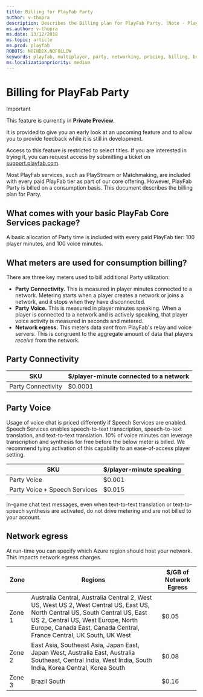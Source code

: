 ```yaml
---
title: Billing for PlayFab Party
author: v-thopra
description: Describes the Billing plan for PlayFab Party. (Note - PlayFab Party 1PP Preview was originally called Bumblelion)
ms.author: v-thopra
ms.date: 13/12/2018
ms.topic: article
ms.prod: playfab
ROBOTS: NOINDEX,NOFOLLOW
keywords: playfab, multiplayer, party, networking, pricing, billing, bumblelion
ms.localizationpriority: medium
---
```


# Billing for PlayFab Party

> [!IMPORTANT]
> This feature is currently in **Private Preview**.  
>
> It is provided to give you an early look at an upcoming feature and to allow you to provide feedback while it is still in development.  
>
> Access to this feature is restricted to select titles. If you are interested in trying it, you can request access by submitting a ticket on [support.playfab.com](https://support.playfab.com/hc/en-us/requests/new).

Most PlayFab services, such as PlayStream or Matchmaking, are included with every paid PlayFab tier as part of our core offering. However, PlayFab Party is billed on a consumption basis. This document describes the billing plan for Party.

## What comes with your basic PlayFab Core Services package?

A basic allocation of Party time is included with every paid PlayFab tier: 100 player minutes, and 100 voice minutes.

## What meters are used for consumption billing?

There are three key meters used to bill additional Party utilization:

- **Party Connectivity.** This is measured in player minutes connected to a network. Metering starts when a player creates a network or joins a network, and it stops when they have disconnected.
- **Party Voice.** This is measured in player minutes speaking. When a player is connected to a network and is actively speaking, that  player voice activity is measured in seconds and metered.
- **Network egress.** This meters data *sent* from PlayFab's relay and voice servers. This is congruent to the aggregate amount of data that players *receive* from the network.

## Party Connectivity

| SKU | $/player-minute connected to a network |
| --- | --- |
| Party Connectivity | $0.0001 |

## Party Voice

Usage of voice chat is priced differently if Speech Services are enabled. Speech Services enables speech-to-text transcription, speech-to-text translation, and text-to-text translation. 10% of voice minutes can leverage transcription and synthesis for free before the below meter is billed. We recommend tying activation of this capability to an ease-of-access player setting.

| SKU | $/player-minute speaking |
| --- | --- |
| Party Voice | $0.001 |
| Party Voice + Speech Services | $0.015 |

In-game chat text messages, even when text-to-text translation or text-to-speech synthesis are activated, do not drive metering and are not billed to your account.

## Network egress

At run-time you can specify which Azure region should host your network. This impacts network egress charges.

| Zone | Regions | $/GB of Network Egress |
| --- | --- | --- |
| Zone 1 | Australia Central, Australia Central 2, West US, West US 2, West Central US, East US, North Central US, South Central US, East US 2, Central US, West Europe, North Europe, Canada East, Canada Central, France Central, UK South, UK West | $0.05 |
| Zone 2 | East Asia, Southeast Asia, Japan East, Japan West, Australia East, Australia Southeast, Central India, West India, South India, Korea Central, Korea South |  $0.08 |
| Zone 3 | Brazil South | $0.16 |
